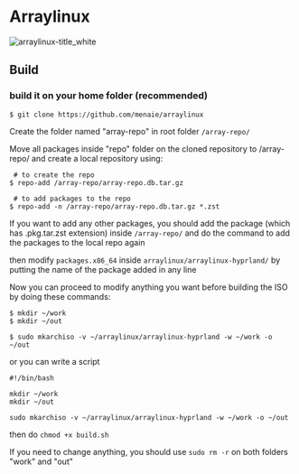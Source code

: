 # Arraylinux

![arraylinux-title_white](https://github.com/user-attachments/assets/90678f09-ab0e-4673-a0a0-da2040295861)

## Build
### build it on your home folder (recommended)

    $ git clone https://github.com/menaie/arraylinux

Create the folder named "array-repo" in root folder ``/array-repo/``

Move all packages inside "repo" folder on the cloned repository to /array-repo/ and create a local repository using:

     # to create the repo
    $ repo-add /array-repo/array-repo.db.tar.gz
     
     # to add packages to the repo
    $ repo-add -n /array-repo/array-repo.db.tar.gz *.zst

If you want to add any other packages, you should add the package (which has .pkg.tar.zst extension) inside ``/array-repo/`` and do the command to add the packages to the local repo again

 then modify ``packages.x86_64`` inside ``arraylinux/arraylinux-hyprland/`` by putting the name of the package added in any line

Now you can proceed to modify anything you want before building the ISO by doing these commands:

    $ mkdir ~/work
    $ mkdir ~/out

    $ sudo mkarchiso -v ~/arraylinux/arraylinux-hyprland -w ~/work -o ~/out

or you can write a script

    #!/bin/bash

    mkdir ~/work
    mkdir ~/out

    sudo mkarchiso -v ~/arraylinux/arraylinux-hyprland -w ~/work -o ~/out
then do ``chmod +x build.sh``

If you need to change anything, you should use ```sudo rm -r``` on both folders "work" and "out"
